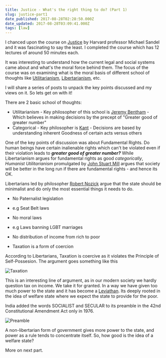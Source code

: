 ```yaml
---
title: Justice - What's the right thing to do? (Part 1)
slug: justice-part1
date_published: 2017-08-28T02:28:50.000Z
date_updated: 2017-08-28T03:09:41.000Z
tags: [law]
---
```


I chanced upon the course on [Justice](http://justiceharvard.org/) by Harvard professor Michael Sandel and it was fascinating to say the least. I completed the course which has 12 lectures of around 50 minutes each.

It was interesting to understand how the current legal and social systems came about and what's the moral force behind them. The focus of the course was on examining what is the moral basis of different school of thoughts like [Utilitarianism](https://en.wikipedia.org/wiki/Utilitarianism), [Libertarianism](https://en.wikipedia.org/wiki/Libertarianism), etc.

I will share a series of posts to unpack the key points discussed and my views on it. So lets get on with it!

There are 2 basic school of thoughts:

- Utilitarianism - Key philosopher of this school is [Jeremy Bentham](https://en.wikipedia.org/wiki/Jeremy_Bentham) - Which believes in making decisions by the precept of "Greater good of greater number"
- Categorical - Key philosopher is [Kant](https://en.wikipedia.org/wiki/Immanuel_Kant) - Decisions are based by understanding inherent Goodness of certain acts versus others

One of the key points of discussion was about Fundamental Rights. Do human beings have certain inalienable rights which can't be violated even if their violation leads to ***greater good of greater number?*** While Libertarianism argues for fundamental rights as good *categorically*, *Humanist Utilitarianism* promulgated by [John Stuart Mill](https://en.wikipedia.org/wiki/John_Stuart_Mill) argues that society will be better in the long run if there are fundamental rights - and hence its OK.

Libertarians led by philosopher [Robert Nozick](https://en.wikipedia.org/wiki/Robert_Nozick) argue that the state should be minimalist and do only the most essential things it needs to do.

- No Paternalist legislation

- e.g Seat Belt laws

- No moral laws

- e.g Laws banning LGBT marriages

- No distribution of income from rich to poor

- Taxation is a form of coercion

According to Libertarians, Taxation is coercive as it violates the Principle of Self-Possesion. The argument goes something like this

![Taxation](/img/2017/08/taxation.jpg)

This is an interesting line of argument, as in our modern society we hardly question tax on income. We take it for granted. In a way we have given too much power to the state and it has become a [Leviathan](https://en.wikipedia.org/wiki/Leviathan_(book)). Its deeply rooted in the idea of welfare state where we expect the state to provide for the poor.

India added the words SOCIALIST and SECULAR to its preamble in the 42nd Constitutional Amendment Act only in 1976.

![Preamble](/img/2017/08/Screen-Shot-2017-08-28-at-8.12.48-AM.jpg)

A non-libertarian form of government gives more power to the state, and power as a rule tends to concentrate itself. So, how good is the idea of a welfare state?

More on next part.
